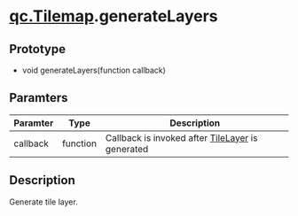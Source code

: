 # [qc.Tilemap](CTilemap.md).generateLayers

## Prototype
* void generateLayers(function callback)

## Paramters
| Paramter | Type | Description |
| --------- | --------- | --------- |
| callback | function | Callback is invoked after [TileLayer](CTileLayer.md) is generated |

## Description
Generate tile layer.

